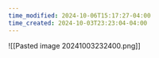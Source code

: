 ```yaml
---
time_modified: 2024-10-06T15:17:27-04:00
time_created: 2024-10-03T23:23:04-04:00
---
```


![[Pasted image 20241003232400.png]]